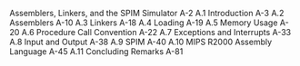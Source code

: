 Assemblers, Linkers, and the SPIM Simulator A-2
A.1 Introduction A-3
A.2 Assemblers A-10
A.3 Linkers A-18
A.4 Loading A-19
A.5 Memory Usage A-20
A.6 Procedure Call Convention A-22
A.7 Exceptions and Interrupts A-33
A.8 Input and Output A-38
A.9 SPIM A-40
A.10 MIPS R2000 Assembly Language A-45
A.11 Concluding Remarks A-81